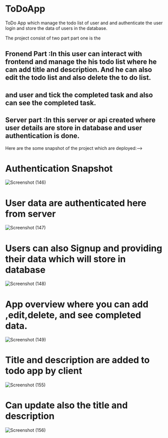 # ToDoApp

ToDo App which manage the todo list of user and and authenticate the user login and store the data of users in the database.

The project consist of two part part one is the
 ## Fronend Part :In this user can interact with frontend and manage the his todo list where he can add title and description. And he can also edit the todo list and also delete the to do list.
 ##                 and user and tick the completed task and also can see the completed task.
 ## Server part :In this server or api created where user details are store in database and user authentication is done.
Here are the some snapshot of the project which are deployed:-->

# Authentication Snapshot

![Screenshot (146)](https://github.com/hamaz786/ToDoApp/assets/106072128/72a83638-dfc9-4fa3-82c6-cd61bf95ba1b)

# User data are authenticated here from server
![Screenshot (147)](https://github.com/hamaz786/ToDoApp/assets/106072128/c416379a-faf3-4138-80bd-b33e756a6773)

# Users can also Signup and providing their data which will store in database

![Screenshot (148)](https://github.com/hamaz786/ToDoApp/assets/106072128/6287fd17-701d-4174-86cb-16ba9014bb3c)

# App overview where you can add ,edit,delete, and see completed data.

![Screenshot (149)](https://github.com/hamaz786/ToDoApp/assets/106072128/de82f081-047e-4954-8b8a-f281b7d61365)

# Title and description are added to todo app by client

![Screenshot (155)](https://github.com/hamaz786/ToDoApp/assets/106072128/3863d5f7-e004-4767-8edd-f3883d2383e7)

# Can update also the title and description
![Screenshot (156)](https://github.com/hamaz786/ToDoApp/assets/106072128/61c9a63f-c2e3-4cd0-89dc-6c4bf91582fa)




 

 
